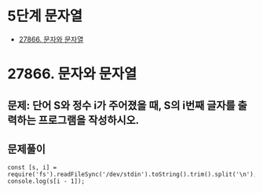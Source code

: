 # 5단계 문자열
- [27866. 문자와 문자열](#27866-문자와-문자열)


# 27866. 문자와 문자열
## 문제: 단어 S와 정수 i가 주어졌을 때, S의 i번째 글자를 출력하는 프로그램을 작성하시오.
## 문제풀이
```
const [s, i] = require('fs').readFileSync('/dev/stdin').toString().trim().split('\n');
console.log(s[i - 1]);
```

